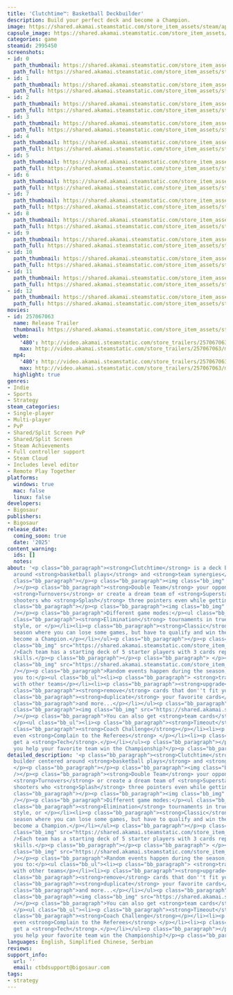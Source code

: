 ```yaml
---
title: 'Clutchtime™: Basketball Deckbuilder'
description: Build your perfect deck and become a Champion.
image: https://shared.akamai.steamstatic.com/store_item_assets/steam/apps/2995450/header.jpg?t=1731446592
capsule_image: https://shared.akamai.steamstatic.com/store_item_assets/steam/apps/2995450/91765e76c4f20917b2bc858b4b7f398dc507fa7a/capsule_231x87.jpg?t=1731446592
categories: game
steamid: 2995450
screenshots:
- id: 0
  path_thumbnail: https://shared.akamai.steamstatic.com/store_item_assets/steam/apps/2995450/ss_47ddb1df67607f735651d161b4208bc1111c2026.600x338.jpg?t=1731446592
  path_full: https://shared.akamai.steamstatic.com/store_item_assets/steam/apps/2995450/ss_47ddb1df67607f735651d161b4208bc1111c2026.1920x1080.jpg?t=1731446592
- id: 1
  path_thumbnail: https://shared.akamai.steamstatic.com/store_item_assets/steam/apps/2995450/ss_6c9e142e9ce8a880a2d7e6723247c004baaa2114.600x338.jpg?t=1731446592
  path_full: https://shared.akamai.steamstatic.com/store_item_assets/steam/apps/2995450/ss_6c9e142e9ce8a880a2d7e6723247c004baaa2114.1920x1080.jpg?t=1731446592
- id: 2
  path_thumbnail: https://shared.akamai.steamstatic.com/store_item_assets/steam/apps/2995450/ss_5f94b9dd932d65bfa454914852fb688bb378e26e.600x338.jpg?t=1731446592
  path_full: https://shared.akamai.steamstatic.com/store_item_assets/steam/apps/2995450/ss_5f94b9dd932d65bfa454914852fb688bb378e26e.1920x1080.jpg?t=1731446592
- id: 3
  path_thumbnail: https://shared.akamai.steamstatic.com/store_item_assets/steam/apps/2995450/ss_b8d2aec805d9a35a4280cdf80fe347c4f0d15f1f.600x338.jpg?t=1731446592
  path_full: https://shared.akamai.steamstatic.com/store_item_assets/steam/apps/2995450/ss_b8d2aec805d9a35a4280cdf80fe347c4f0d15f1f.1920x1080.jpg?t=1731446592
- id: 4
  path_thumbnail: https://shared.akamai.steamstatic.com/store_item_assets/steam/apps/2995450/ss_0b6d9857bdcf525cf2b7ce07f43520fa52c28f5f.600x338.jpg?t=1731446592
  path_full: https://shared.akamai.steamstatic.com/store_item_assets/steam/apps/2995450/ss_0b6d9857bdcf525cf2b7ce07f43520fa52c28f5f.1920x1080.jpg?t=1731446592
- id: 5
  path_thumbnail: https://shared.akamai.steamstatic.com/store_item_assets/steam/apps/2995450/ss_6ac9d4df97b82fb469a1e130f0681e4cc36b87c5.600x338.jpg?t=1731446592
  path_full: https://shared.akamai.steamstatic.com/store_item_assets/steam/apps/2995450/ss_6ac9d4df97b82fb469a1e130f0681e4cc36b87c5.1920x1080.jpg?t=1731446592
- id: 6
  path_thumbnail: https://shared.akamai.steamstatic.com/store_item_assets/steam/apps/2995450/ss_b9a09de876b3e935a73f26fb924c9b82230ae783.600x338.jpg?t=1731446592
  path_full: https://shared.akamai.steamstatic.com/store_item_assets/steam/apps/2995450/ss_b9a09de876b3e935a73f26fb924c9b82230ae783.1920x1080.jpg?t=1731446592
- id: 7
  path_thumbnail: https://shared.akamai.steamstatic.com/store_item_assets/steam/apps/2995450/ss_2b82087c0eda12a90716e9cafab04f7739654282.600x338.jpg?t=1731446592
  path_full: https://shared.akamai.steamstatic.com/store_item_assets/steam/apps/2995450/ss_2b82087c0eda12a90716e9cafab04f7739654282.1920x1080.jpg?t=1731446592
- id: 8
  path_thumbnail: https://shared.akamai.steamstatic.com/store_item_assets/steam/apps/2995450/ss_1bc93439909d3d822c8a5dc750794ac16d54f1fc.600x338.jpg?t=1731446592
  path_full: https://shared.akamai.steamstatic.com/store_item_assets/steam/apps/2995450/ss_1bc93439909d3d822c8a5dc750794ac16d54f1fc.1920x1080.jpg?t=1731446592
- id: 9
  path_thumbnail: https://shared.akamai.steamstatic.com/store_item_assets/steam/apps/2995450/ss_701d27aa413cb5a2bd3581c0648e8f7b98cc154d.600x338.jpg?t=1731446592
  path_full: https://shared.akamai.steamstatic.com/store_item_assets/steam/apps/2995450/ss_701d27aa413cb5a2bd3581c0648e8f7b98cc154d.1920x1080.jpg?t=1731446592
- id: 10
  path_thumbnail: https://shared.akamai.steamstatic.com/store_item_assets/steam/apps/2995450/ss_3f5ec5795c1f8441d939d66e91b75bd559a96fa0.600x338.jpg?t=1731446592
  path_full: https://shared.akamai.steamstatic.com/store_item_assets/steam/apps/2995450/ss_3f5ec5795c1f8441d939d66e91b75bd559a96fa0.1920x1080.jpg?t=1731446592
- id: 11
  path_thumbnail: https://shared.akamai.steamstatic.com/store_item_assets/steam/apps/2995450/ss_06a1eea7c74a2c6d2cd5c88570e9d59c8fe5346c.600x338.jpg?t=1731446592
  path_full: https://shared.akamai.steamstatic.com/store_item_assets/steam/apps/2995450/ss_06a1eea7c74a2c6d2cd5c88570e9d59c8fe5346c.1920x1080.jpg?t=1731446592
- id: 12
  path_thumbnail: https://shared.akamai.steamstatic.com/store_item_assets/steam/apps/2995450/ss_f43909d06c1f540128ab4993037ac50e9b6fb98a.600x338.jpg?t=1731446592
  path_full: https://shared.akamai.steamstatic.com/store_item_assets/steam/apps/2995450/ss_f43909d06c1f540128ab4993037ac50e9b6fb98a.1920x1080.jpg?t=1731446592
movies:
- id: 257067063
  name: Release Trailer
  thumbnail: https://shared.akamai.steamstatic.com/store_item_assets/steam/apps/257067063/d1e4cf74b365bc99fba56f9cf20ca8ad8621c429/movie_600x337.jpg?t=1729506407
  webm:
    '480': http://video.akamai.steamstatic.com/store_trailers/257067063/movie480_vp9.webm?t=1729506407
    max: http://video.akamai.steamstatic.com/store_trailers/257067063/movie_max_vp9.webm?t=1729506407
  mp4:
    '480': http://video.akamai.steamstatic.com/store_trailers/257067063/movie480.mp4?t=1729506407
    max: http://video.akamai.steamstatic.com/store_trailers/257067063/movie_max.mp4?t=1729506407
  highlight: true
genres:
- Indie
- Sports
- Strategy
steam_categories:
- Single-player
- Multi-player
- PvP
- Shared/Split Screen PvP
- Shared/Split Screen
- Steam Achievements
- Full controller support
- Steam Cloud
- Includes level editor
- Remote Play Together
platforms:
  windows: true
  mac: false
  linux: false
developers:
- Bigosaur
publishers:
- Bigosaur
release_date:
  coming_soon: true
  date: '2025'
content_warning:
  ids: []
  notes:
about: '<p class="bb_paragraph"><strong>Clutchtime</strong> is a deck builder centered
  around <strong>basketball plays</strong> and <strong>team synergies</strong>. </p><p
  class="bb_paragraph"></p><p class="bb_paragraph"><img class="bb_img" src="https://shared.akamai.steamstatic.com/store_item_assets/steam/apps/2995450/extras/store-cards-row1b.png?t=1731446592"
  /></p><p class="bb_paragraph"><strong>Double Team</strong> your opponents and force
  <strong>Turnovers</strong> or create a dream team of <strong>Superstar</strong>
  shooters who <strong>Splash</strong> three pointers even while getting fouled.</p><p
  class="bb_paragraph"></p><p class="bb_paragraph"><img class="bb_img" src="https://shared.akamai.steamstatic.com/store_item_assets/steam/apps/2995450/extras/store-cups.png?t=1731446592"
  /></p><p class="bb_paragraph">Different game modes:</p><ul class="bb_ul"><li><p
  class="bb_paragraph"><strong>Elimination</strong> tournaments in true <strong>roguelike</strong>
  style, or </p></li><li><p class="bb_paragraph"><strong>Classic</strong> regular
  season where you can lose some games, but have to qualify and win the playoffs to
  become a Champion.</p></li></ul><p class="bb_paragraph"></p><p class="bb_paragraph"><img
  class="bb_img" src="https://shared.akamai.steamstatic.com/store_item_assets/steam/apps/2995450/extras/store-player-cards.png?t=1731446592"
  />Each team has a starting deck of 5 starter players with 3 cards representing their
  skills.</p><p class="bb_paragraph"></p><p class="bb_paragraph"> </p><p class="bb_paragraph"><img
  class="bb_img" src="https://shared.akamai.steamstatic.com/store_item_assets/steam/apps/2995450/extras/store-card-upgrade.png?t=1731446592"
  /></p><p class="bb_paragraph">Random events happen during the season, which allow
  you to:</p><ul class="bb_ul"><li><p class="bb_paragraph"> <strong>trade</strong>
  with other teams</p></li><li><p class="bb_paragraph"><strong>upgrade</strong> cards</p></li><li><p
  class="bb_paragraph"><strong>remove</strong> cards that don''t fit your strategy</p></li><li><p
  class="bb_paragraph"><strong>duplicate</strong> your favorite cards</p></li><li><p
  class="bb_paragraph">and more...</p></li></ul><p class="bb_paragraph"></p><p class="bb_paragraph"></p><p
  class="bb_paragraph"><img class="bb_img" src="https://shared.akamai.steamstatic.com/store_item_assets/steam/apps/2995450/extras/store-cards-row2.png?t=1731446592"
  /></p><p class="bb_paragraph">You can also get <strong>team cards</strong> like:
  </p><ul class="bb_ul"><li><p class="bb_paragraph"><strong>Timeout</strong>, </p></li><li><p
  class="bb_paragraph"><strong>Coach Challenge</strong></p></li><li><p class="bb_paragraph">or
  even <strong>Complain to the Referees</strong> </p></li><li><p class="bb_paragraph">to
  get a <strong>Tech</strong>.</p></li></ul><p class="bb_paragraph"></p><p class="bb_paragraph">Can
  you help your favorite team win the Championship?</p><p class="bb_paragraph"></p>'
detailed_description: '<p class="bb_paragraph"><strong>Clutchtime</strong> is a deck
  builder centered around <strong>basketball plays</strong> and <strong>team synergies</strong>.
  </p><p class="bb_paragraph"></p><p class="bb_paragraph"><img class="bb_img" src="https://shared.akamai.steamstatic.com/store_item_assets/steam/apps/2995450/extras/store-cards-row1b.png?t=1731446592"
  /></p><p class="bb_paragraph"><strong>Double Team</strong> your opponents and force
  <strong>Turnovers</strong> or create a dream team of <strong>Superstar</strong>
  shooters who <strong>Splash</strong> three pointers even while getting fouled.</p><p
  class="bb_paragraph"></p><p class="bb_paragraph"><img class="bb_img" src="https://shared.akamai.steamstatic.com/store_item_assets/steam/apps/2995450/extras/store-cups.png?t=1731446592"
  /></p><p class="bb_paragraph">Different game modes:</p><ul class="bb_ul"><li><p
  class="bb_paragraph"><strong>Elimination</strong> tournaments in true <strong>roguelike</strong>
  style, or </p></li><li><p class="bb_paragraph"><strong>Classic</strong> regular
  season where you can lose some games, but have to qualify and win the playoffs to
  become a Champion.</p></li></ul><p class="bb_paragraph"></p><p class="bb_paragraph"><img
  class="bb_img" src="https://shared.akamai.steamstatic.com/store_item_assets/steam/apps/2995450/extras/store-player-cards.png?t=1731446592"
  />Each team has a starting deck of 5 starter players with 3 cards representing their
  skills.</p><p class="bb_paragraph"></p><p class="bb_paragraph"> </p><p class="bb_paragraph"><img
  class="bb_img" src="https://shared.akamai.steamstatic.com/store_item_assets/steam/apps/2995450/extras/store-card-upgrade.png?t=1731446592"
  /></p><p class="bb_paragraph">Random events happen during the season, which allow
  you to:</p><ul class="bb_ul"><li><p class="bb_paragraph"> <strong>trade</strong>
  with other teams</p></li><li><p class="bb_paragraph"><strong>upgrade</strong> cards</p></li><li><p
  class="bb_paragraph"><strong>remove</strong> cards that don''t fit your strategy</p></li><li><p
  class="bb_paragraph"><strong>duplicate</strong> your favorite cards</p></li><li><p
  class="bb_paragraph">and more...</p></li></ul><p class="bb_paragraph"></p><p class="bb_paragraph"></p><p
  class="bb_paragraph"><img class="bb_img" src="https://shared.akamai.steamstatic.com/store_item_assets/steam/apps/2995450/extras/store-cards-row2.png?t=1731446592"
  /></p><p class="bb_paragraph">You can also get <strong>team cards</strong> like:
  </p><ul class="bb_ul"><li><p class="bb_paragraph"><strong>Timeout</strong>, </p></li><li><p
  class="bb_paragraph"><strong>Coach Challenge</strong></p></li><li><p class="bb_paragraph">or
  even <strong>Complain to the Referees</strong> </p></li><li><p class="bb_paragraph">to
  get a <strong>Tech</strong>.</p></li></ul><p class="bb_paragraph"></p><p class="bb_paragraph">Can
  you help your favorite team win the Championship?</p><p class="bb_paragraph"></p>'
languages: English, Simplified Chinese, Serbian
reviews:
support_info:
  url: ''
  email: ctbdsupport@bigosaur.com
tags:
- strategy
---
```


